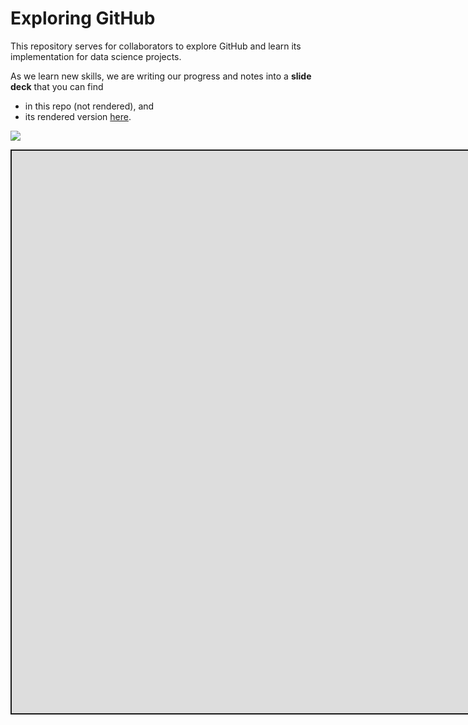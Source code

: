 # Exploring GitHub  
This repository serves for collaborators to explore GitHub and learn its implementation for data science projects.  

As we learn new skills, we are writing our progress and notes into a **slide deck** that you can find  
  - in this repo (not rendered), and 
  - its rendered version [here](https://agronomy.netlify.app/slides/02-learngit/githelp.html#1).  

![](https://y26uq11r8xr1zyp0d3inciqv-wpengine.netdna-ssl.com/wp-content/uploads/2019/10/35-1-1024x597.jpg)

<div class="shareagain" style="min-width:300px;margin:1em auto;">
<iframe src="https://agronomy.netlify.app/slides/02-learngit/githelp.html#1" width="1600" height="900" style="border:2px solid currentColor;" loading="lazy" allowfullscreen></iframe>
<script>fitvids('.shareagain', {players: 'iframe'});</script>
</div>
